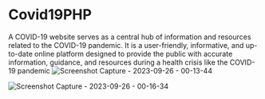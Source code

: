 ﻿# Covid19PHP
 A COVID-19 website serves as a central hub of information and resources related to the COVID-19 pandemic. It is a user-friendly, informative, and up-to-date online platform designed to provide the public with accurate information, guidance, and resources during a health crisis like the COVID-19 pandemic
![Screenshot Capture - 2023-09-26 - 00-13-44](https://github.com/Gmatieso/Covid19PHP/assets/55885416/39318b17-076c-460a-b060-5c4b7d821808)

![Screenshot Capture - 2023-09-26 - 00-16-34](https://github.com/Gmatieso/Covid19PHP/assets/55885416/15c4172a-59d4-4d2d-a1b1-f823b0db1cf0)
